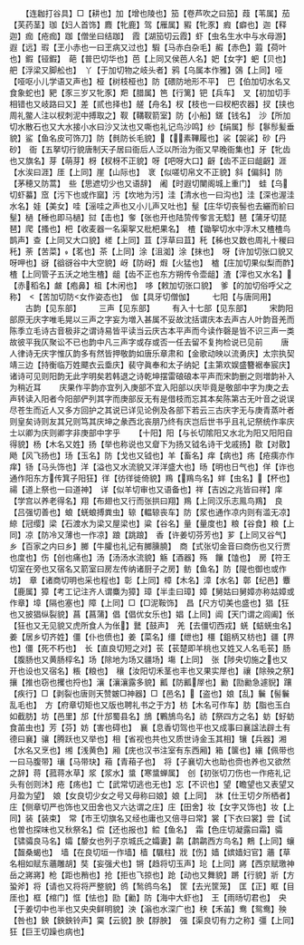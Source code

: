 <!-- { "loadSidebar": true } -->
　　【连耞打谷具】□【耕也】加【增也陵也】笳【卷芦吹之曰笳】葭【苇属】茄【芙药茎】珈【妇人首饰】麚【牝鹿】驾【雁属】豭【牝豕】瘕【癖也】迦【释迦】痂【疮痂】跏【僧坐曰结跏】　霞【湖笳切云霞】虾【虫名生水中与水母游】遐【远】瑕【玊小赤也一曰玊病又过也】騢【马赤白杂毛】赮【赤色】蕸【荷叶也】鍜【铔鍜】　葩【普巴切华也】芭【上同又侯芭人名】妑【女字】蚆【贝也】舥【浮梁又脚舩也】　丫【于加切物之岐头者】鸦【乌属本作雅】鵶【上同】哑【哑呕小儿学语又声也】桠【树枝桠也】防【碨防地形不平】　巴【伯加切水名又食象蛇也】豝【豕三岁又牝豕】羓【腊属】笆【行篱】钯【兵车】　叉【初加切手相错也又岐路曰又】差【贰也择也】艖【舟名】杈【枝也一曰杈杷农器】扠【挟也周礼鳖人注以杈刺泥中搏取之】靫【鞲靫箭室】防【小船】鎈【钱名】　沙【所加切水散石也又大水接小水曰沙又汰也又嘶也礼记鸟沙鸣】纱【绢属】髿【鬖髿髪垂貌】鲨【鱼名皮可饰刀】防【毵防长毛貌】【素鞸履也】裟【袈裟】砂【丹砂】　衙【五拏切行貌唐制天子居曰衙后人泛以所治为衙又早晚衙集也】牙【牝齿也又旗名】芽【萌芽】枒【杈枒不正貌】呀【吧呀大口】齖【齿不正曰龃齖】涯【水涘曰涯】厓【上同】崖【山际也】　衺【似嗟切帛文不正貌】斜【偏斜】防【茅穂又防蒿】　些【思遮切少也又语辞】　阇【时遐切闉阁城上重门】　蛙【乌切虾蟇】窊【污下也或作窳】污【坎地为污】洼【清水也一曰沟也】洼【深也渥洼水名】娃【美女】哇【滛哇之声也又小儿声又吐也】髽【庄华切丧髻也去纚而紒曰髽】檛【棰也即马檛】挝【击也】奓【张也开也陆贽传奓言无騐】琶【蒲牙切琵琶】爬【搔也】杷【收麦器一名渠挐又枇杷果名】　楂【锄挐切水中浮木又楂楂鸟鹊声】查【上同又大口貌】槎【上同】苴【浮草曰苴】秅【秭也又数也周礼十稯曰秅】荼【苦菜】【茗也】茶【上同】涂【沮洳】涂【抹也】　呀【许加切张口貌又呀呷也】谺【谽谺谷中大空貌】岈【防岈】煆【火猛也】　樝【庄加切果似梨而酢】楂【上同管子五沃之地生楂】龃【齿不正也东方朔传令壶龃】渣【滓也又水名】【赤稻名】皻【疱鼻】柤【木闲也】　哆【敕加切张口貌】　爹【的加切俗呼父之称】　【苦加切防女作姿态也】　伽【具牙切僧伽】
　　七阳【与唐同用】
　　古韵【见东部】
　　三声【见东部】
　　有入十七部【见东部】
　　宋韵阳部原无庆字唯毛晃以三声之字妄为増入甚属不妥故沈括谓庆本去声古人叶韵音羌而陈季立毛诗古音极非之谓诗易皆平读当云庆古本平声而今读作磬是皆不识三声一类故彼平我仄聚讼不已也韵中凡三声字或存或否一任去留不复拘检说已见前
　　唐人律诗无庆字惟仄韵多有然皆押敬韵如唐乐章肃和【金歌动映以流勇庆】太宗执契靖三边【持衡临万姓飃衣云埀庆】裴守眞奉和太子纳妃【主第欢娱盛簪裾奉宸庆】诸诗可见则阳韵无此字明矣若韩退之诗乾坤摆雷硠硠本平声而宋韵删之则増韵补入为稍近耳
　　庆果作平韵亦宜列入庚部不宜入阳部以庆毕竟是敬部中字为庚之去声转读入阳者今阳部俨列其字而庚部反无有是借枝而忘其本矣陈第古无叶音之说误尽苍生而近人又多方回护之其说已详见论例及各部下若云三古庆字无与庚青蒸叶者则皇矣诗则友其兄则笃其庆坤之彖西北丧朋乃终有庆岂后世书乎且礼记祭统作率庆士以卿为庆则卿字非庚部中字乎
　　【十阳】阳【与长切隂阳又水北为阳又阳阳自得貌】杨【木名又姓】扬【举也称说也又睂下为扬又钺名诗干戈戚扬】敭【对敭】飏【风飞扬也】玚【玉名】防【戈也又钺也】羊【畜名】痒【病也】疡【疮痍亦作痒】钖【马头饰也】洋【溢也又水流貌又洋洋盛大也】旸【明也日气也】佯【诈也通作阳东方传箕子阳狂】徉【彷徉徙倚貌】鴹【鴹鸟名】蛘【虫名】【杯也】禓【道上祭也一曰道神】　详【似羊切审也又语备也】祥【吉凶之兆皆曰祥】庠【学宫以养老得名】翔【布翅也又行而张拱曰翔】鴹【上同汉乐志鳯鸟鴹】　良【吕强切善也】蜋【蜣蜋搏粪虫】辌【輼辌丧车】防【浆也通作凉内则有滥无凉】綡【冠缨】梁【石渡水为梁又屋梁也】粱【谷名】量【量度也】粮【谷食】粮【上同】凉【防冷又薄也一作凉】踉【跳踉】　香【许姜切芬芳也】芗【上同又谷气】乡【百家之内曰乡】膷【牛臛也礼记有膷臐膮】　商【式张切金音曰商伤也又行贾也度也】伤【创也痛也】汤【汤汤水流貌】觞【酒器】殇　饟【馌也】　房【符王切室在旁也又宿名又箭室曰房左传纳诸厨子之房】鲂【鱼名】防【隄也御也或作坊】　章【诸商切明也采也程也】彰【上同】樟【木名】漳【水名】鄣【纪邑】麞【鹿属】獐【考工记注齐人谓麋为獐】璋【半圭曰璋】嫜【舅姑曰舅嫜亦称姑嫜或作章】墇【隔也塞也】障【上同】□【□泥鞍饰】　昌【尺方切美也盛也】猖【狂也又披猖纵裂貌】菖【菖蒲】倡【倡优女乐也】娼【上同】阊【天门谓之闾阖】伥【狂也又无见貌又虎所食人为伥】鼚【鼓声】　羌【去僵切西戎】蜣【蛣蜣虫名】　姜【居乡切齐姓】僵【仆也偾也】姜【菜名】缰【绁也】橿【鉏柄又枋也】疆【界也】僵【死不朽也】　长【直良切短之对】苌【苌楚即羊桃也又姓又人名毛苌】肠【腹肠也又黄肠椁名】场【除地为场又疆场】塲【上同】　张【陟央切施之也又开也设也又宿名】粻【粮也】　穰【汝阳切禾茎也丰也又果实屖也】禳【除殃之祭】攘【推也窃也攫也捋也】瀼【瀼瀼露多貌】瓤【防瓤屖也】勷【劻勷急遽貎】躟【疾行】□【剥裂也唐则天赞皴□神器】□【邑名】【盗也】娘【乱】鬤【髻鬤乱毛也】　方【府章切矩也又版也聘礼书之于方】枋【木名可作车】肪【脂也玉白如截肪】坊【邑里】邡【什邡蜀县名】鴋【鷝鴋鸟名】祊【祭四方之名】蚄【虸蚄食苖虫也】芳【芬】妨【害也碍也】　襄【息香切驾也平也又成事曰襄諡法辟土有德曰襄】骧【腾跃也又举也】相【省视也共也又质世诗金玉其相】镶【兵器】湘【水名又烹也】缃【浅黄色】厢【庑也汉书注室有东西厢】箱【箧也】纕【佩带也一曰马腹带】瓖【马带玦】葙【青葙子也】　将【子襄切大也助也赍也养也又欲然之辞】蒋【菰蒋水草】浆【浆水】螀【寒螀蝉属】　创【初张切刀伤也一作疮礼记头有创则沐】疮【疡也】亡【武常切逃也无也】忘【不识也】望【瞻望也又表望又月盈为望】　娘【女良切少女之号又母称曰娘】娘【上同】　牀【仕王切夕所栖者】　庄【侧章切严也饰也又田舍也又六达谓之庄】庄【田舍】妆【女字又饰也】妆【上同】装【装束】　常【市王切旗名又经也庸也又倍寻曰常】裳【下衣曰裳】尝【试也曽也探味也又秋祭名】偿【还也报也】鲿【鱼名】　霜【色庄切凝露曰霜】骦【骕骦良马名】孀【嫠女也列子京城氏之孀妻】鹴【鹔鹴西方鸟名】鷞【上同】蠰【齧桑蝎也】　墙【在良切垣一作墙】樯【颿柱】戕【伤】嫱【嫔嫱妇官】蘠【草名相如赋东蘠雕胡】奘【妄强犬也】锵【趋将切玉声】玱【上同】嶈【西京赋璬神岳之嶈嶈】枪【距也矟也】抢【拒也飞掠也】跄【动也又舞貌】蹡【行貌】斨【方蛩斧】将【请也又将将严整貌】鸧【鹙鸧鸟名】　筐【去光筐笼】　匡【正】眶【目厓也】框【棺门】恇【怯也】劻【勷】防【海中大虾也】　王【雨旸切君也】　央【于姜切中也半也又央央鲜明貌】泱【滃也水深广也】秧【禾苖】鸯【鸳鸯】殃【咎也】鉠【鉠鉠铃声】霙【云貌】胦【脬胦】　强【渠良切有力之称】彊【上同】　狂【巨王切躁也病也】
